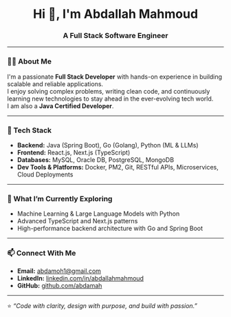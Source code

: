 <h1 align="center">Hi 👋, I'm Abdallah Mahmoud</h1>
<h3 align="center">A Full Stack Software Engineer</h3>

---

### 👨‍💻 About Me
I'm a passionate **Full Stack Developer** with hands-on experience in building scalable and reliable applications.  
I enjoy solving complex problems, writing clean code, and continuously learning new technologies to stay ahead in the ever-evolving tech world.  
I am also a **Java Certified Developer**.

---

### 🧠 Tech Stack
- **Backend:** Java (Spring Boot), Go (Golang), Python (ML & LLMs)
- **Frontend:** React.js, Next.js (TypeScript)
- **Databases:** MySQL, Oracle DB, PostgreSQL, MongoDB
- **Dev Tools & Platforms:** Docker, PM2, Git, RESTful APIs, Microservices, Cloud Deployments

---

### 🚀 What I’m Currently Exploring
- Machine Learning & Large Language Models with Python  
- Advanced TypeScript and Next.js patterns  
- High-performance backend architecture with Go and Spring Boot

---

### 📫 Connect With Me
- **Email:** [abdamoh1@gmail.com](mailto:abdamoh1@gmail.com)  
- **LinkedIn:** [linkedin.com/in/abdallahmahmoud](https://www.linkedin.com/in/abdallahmahmud/)   
- **GitHub:** [github.com/abdamah](https://github.com/abdamah)

---

⭐️ *“Code with clarity, design with purpose, and build with passion.”*


